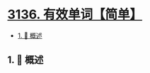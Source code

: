 # [3136. 有效单词【简单】](https://github.com/Tdahuyou/TNotes.leetcode/tree/main/notes/3136.%20%E6%9C%89%E6%95%88%E5%8D%95%E8%AF%8D%E3%80%90%E7%AE%80%E5%8D%95%E3%80%91)

<!-- region:toc -->

- [1. 📝 概述](#1--概述)

<!-- endregion:toc -->

## 1. 📝 概述
